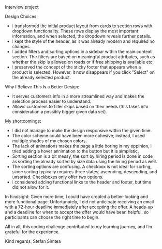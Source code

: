 Interview project

Design Choices:

- I transformed the initial product layout from cards to section rows with dropdown functionality. These rows display the most important information, and when selected, the dropdown reveals further details.
- I kept the style of the header, as it was already modern and required no changes.
- I added filters and sorting options in a sidebar within the main content section. The filters are based on meaningful product attributes, such as whether the skip is allowed on roads or if free shipping is available etc.
- I preserved the concept of the sticky footer that appears when a product is selected. However, it now disappears if you click "Select" on the already selected product.

Why I Believe This Is a Better Design:

- It serves customers info in a more streamlined way and makes the selection process easier to understand.
- Allows customers to filter skips based on their needs (this takes into consideration a possibly bigger given data set).

My shortcomings:

- I did not manage to make the design responsive within the given time.
- The color scheme could have been more cohesive; instead, I used multiple shades of my chosen colors.
- The lack of animations makes the page a little boring in my oppinion, I tried adding a hover annimation to the button but it is simplistic.
- Sorting section is a bit messy, the sort by hiring period is done in code as sorting the already sorted by size data using the hiring period as well.
- The sorting options are confusing. A checkbox is not ideal for sorting, since sorting typically requires three states: ascending, descending, and unsorted. Checkboxes only offer two options.
- I considered adding functional links to the header and footer, but time did not allow for it.

In hindsight:
Given more time, I could have created a better-looking and more functional page. Unfortunately, I did not anticipate receiving an email with a 72-hour deadline immediately after accepting the offer. A heads-up and a deadline for when to accept the offer would have been helpful, so participants can choose the right time to begin.

All in all, this coding challenge contributed to my learning journey, and I’m grateful for the experience.

Kind regards,
Stefan Simtea
